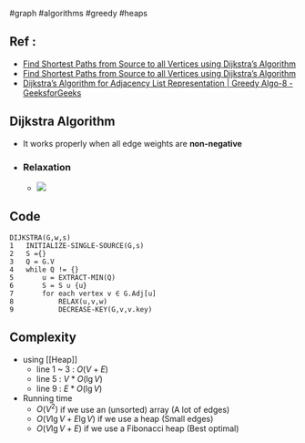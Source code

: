 #graph #algorithms #greedy #heaps
## Ref :
- [Find Shortest Paths from Source to all Vertices using Dijkstra’s Algorithm](https://www.geeksforgeeks.org/dijkstras-shortest-path-algorithm-greedy-algo-7/)
- [Find Shortest Paths from Source to all Vertices using Dijkstra’s Algorithm](https://www.geeksforgeeks.org/dijkstras-shortest-path-algorithm-greedy-algo-7/)
- [Dijkstra’s Algorithm for Adjacency List Representation | Greedy Algo-8 - GeeksforGeeks](https://www.geeksforgeeks.org/dijkstras-algorithm-for-adjacency-list-representation-greedy-algo-8/?ref=header_outind)
## Dijkstra Algorithm
- It works properly when all edge weights are **non-negative**
- ### Relaxation
	- ![](https://i.imgur.com/APjDb76.png)
## Code
```pseudo
DIJKSTRA(G,w,s)
1	INITIALIZE-SINGLE-SOURCE(G,s)
2	S ={}
3	Q = G.V
4	while Q != {}
5		u = EXTRACT-MIN(Q)
6		S = S ∪ {u}
7		for each vertex v ∈ G.Adj[u]
8			RELAX(u,v,w)
9			DECREASE-KEY(G,v,v.key)
```
## Complexity
- using [[Heap]]
	- line 1 ~ 3 : $O(V+E)$
	- line 5 : $V * O(\lg V)$
	- line 9 : $E * O(\lg V)$
- Running time
	- $O(V^2)$ if we use an (unsorted) array (A lot of edges)
	- $O(V\lg V+ E\lg V)$ if we use a heap (Small edges)
	- $O(V\lg V+E)$ if we use a Fibonacci heap (Best optimal)
